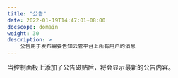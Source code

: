 ```yaml
---
title: "公告"
date: 2022-01-19T14:47:01+08:00
docscope: domain
weight: 30
description: >
    公告用于发布需要告知云管平台上所有用户的消息
---
```


当控制面板上添加了公告磁贴后，将会显示最新的公告内容。



